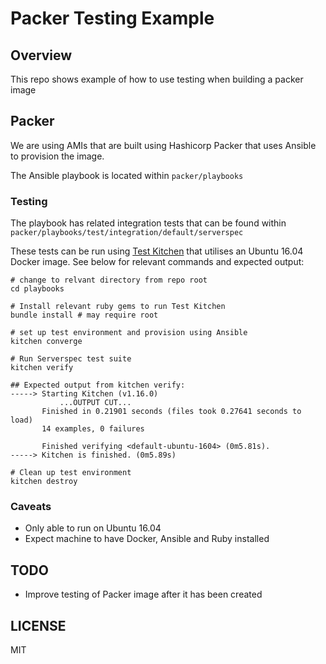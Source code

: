 # Packer Testing Example

## Overview
This repo shows example of how to use testing when building a packer image

## Packer
We are using AMIs that are built using Hashicorp Packer that uses Ansible to provision the image.

The Ansible playbook is located within `packer/playbooks`

### Testing
The playbook has related integration tests that can be found within `packer/playbooks/test/integration/default/serverspec`

These tests can be run using [Test Kitchen](http://kitchen.ci/) that utilises an Ubuntu 16.04 Docker image. See below for relevant commands and expected output:

```
# change to relvant directory from repo root
cd playbooks

# Install relevant ruby gems to run Test Kitchen
bundle install # may require root

# set up test environment and provision using Ansible 
kitchen converge

# Run Serverspec test suite
kitchen verify

## Expected output from kitchen verify:
-----> Starting Kitchen (v1.16.0)
           ...OUTPUT CUT...
       Finished in 0.21901 seconds (files took 0.27641 seconds to load)
       14 examples, 0 failures

       Finished verifying <default-ubuntu-1604> (0m5.81s).
-----> Kitchen is finished. (0m5.89s)

# Clean up test environment
kitchen destroy
```

### Caveats
- Only able to run on Ubuntu 16.04
- Expect machine to have Docker, Ansible and Ruby installed

## TODO
- Improve testing of Packer image after it has been created

## LICENSE
MIT
